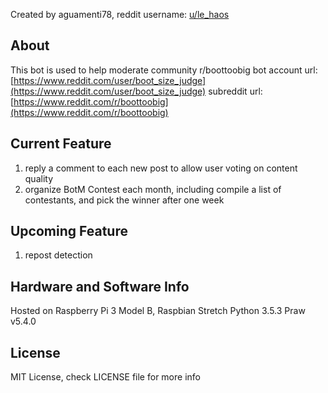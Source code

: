 Created by aguamenti78, reddit username: [u/le_haos](https://www.reddit.com/user/le_haos)

## About

This bot is used to help moderate community r/boottoobig
bot account url: [https://www.reddit.com/user/boot_size_judge](https://www.reddit.com/user/boot_size_judge)
subreddit url: [https://www.reddit.com/r/boottoobig](https://www.reddit.com/r/boottoobig)

## Current Feature

1. reply a comment to each new post to allow user voting on content quality
2. organize BotM Contest each month, including compile a list of contestants, and pick the winner after one week

## Upcoming Feature

1. repost detection

## Hardware and Software Info

Hosted on Raspberry Pi 3 Model B, Raspbian Stretch
Python 3.5.3
Praw v5.4.0

## License

MIT License, check LICENSE file for more info
